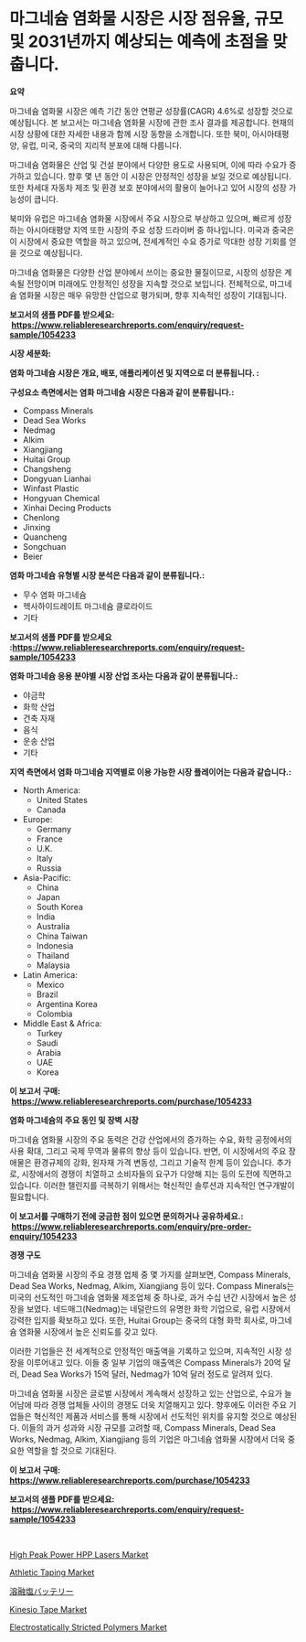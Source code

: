 <p><h1>마그네슘 염화물 시장은 시장 점유율, 규모 및 2031년까지 예상되는 예측에 초점을 맞춥니다.</h1></p><p><strong>요약</strong></p>
<p><p>마그네슘 염화물 시장은 예측 기간 동안 연평균 성장률(CAGR) 4.6%로 성장할 것으로 예상됩니다. 본 보고서는 마그네슘 염화물 시장에 관한 조사 결과를 제공합니다. 현재의 시장 상황에 대한 자세한 내용과 함께 시장 동향을 소개합니다. 또한 북미, 아시아태평양, 유럽, 미국, 중국의 지리적 분포에 대해 다룹니다.</p><p>마그네슘 염화물은 산업 및 건설 분야에서 다양한 용도로 사용되며, 이에 따라 수요가 증가하고 있습니다. 향후 몇 년 동안 이 시장은 안정적인 성장을 보일 것으로 예상됩니다. 또한 차세대 자동차 제조 및 환경 보호 분야에서의 활용이 늘어나고 있어 시장의 성장 가능성이 큽니다.</p><p>북미와 유럽은 마그네슘 염화물 시장에서 주요 시장으로 부상하고 있으며, 빠르게 성장하는 아시아태평양 지역 또한 시장의 주요 성장 드라이버 중 하나입니다. 미국과 중국은 이 시장에서 중요한 역할을 하고 있으며, 전세계적인 수요 증가로 막대한 성장 기회를 얻을 것으로 예상됩니다.</p><p>마그네슘 염화물은 다양한 산업 분야에서 쓰이는 중요한 물질이므로, 시장의 성장은 계속될 전망이며 미래에도 안정적인 성장을 지속할 것으로 보입니다. 전체적으로, 마그네슘 염화물 시장은 매우 유망한 산업으로 평가되며, 향후 지속적인 성장이 기대됩니다.</p></p>
<p><strong>보고서의 샘플 PDF를 받으세요: &nbsp;<a href="https://www.reliableresearchreports.com/enquiry/request-sample/1054233">https://www.reliableresearchreports.com/enquiry/request-sample/1054233</a></strong></p>
<p><strong>시장 세분화:</strong></p>
<p><strong> 염화 마그네슘 시장은 개요, 배포, 애플리케이션 및 지역으로 더 분류됩니다. :</strong></p>
<p><strong>구성요소 측면에서는 염화 마그네슘 시장은 다음과 같이 분류됩니다.:</strong></p>
<p><ul><li>Compass Minerals</li><li>Dead Sea Works</li><li>Nedmag</li><li>Alkim</li><li>Xiangjiang</li><li>Huitai Group</li><li>Changsheng</li><li>Dongyuan Lianhai</li><li>Winfast Plastic</li><li>Hongyuan Chemical</li><li>Xinhai Decing Products</li><li>Chenlong</li><li>Jinxing</li><li>Quancheng</li><li>Songchuan</li><li>Beier</li></ul></p>
<p><strong> 염화 마그네슘 유형별 시장 분석은 다음과 같이 분류됩니다.:</strong></p>
<p><ul><li>무수 염화 마그네슘</li><li>헥사하이드레이트 마그네슘 클로라이드</li><li>기타</li></ul></p>
<p><strong>보고서의 샘플 PDF를 받으세요 :<a href="https://www.reliableresearchreports.com/enquiry/request-sample/1054233">https://www.reliableresearchreports.com/enquiry/request-sample/1054233</a></strong></p>
<p><strong> 염화 마그네슘 응용 분야별 시장 산업 조사는 다음과 같이 분류됩니다.:</strong></p>
<p><ul><li>야금학</li><li>화학 산업</li><li>건축 자재</li><li>음식</li><li>운송 산업</li><li>기타</li></ul></p>
<p><strong>지역 측면에서 염화 마그네슘 지역별로 이용 가능한 시장 플레이어는 다음과 같습니다.:</strong></p>
<p><ul>
    <li>
        North America:
        <ul>
            <li>United States</li>
            <li>Canada</li>
        </ul>
    </li>
    <li>
        Europe:
        <ul>
            <li>Germany</li>
            <li>France</li>
            <li>U.K.</li>
            <li>Italy</li>
            <li>Russia</li>
        </ul>
    </li>
    <li>
        Asia-Pacific:
        <ul>
            <li>China</li>
            <li>Japan</li>
            <li>South Korea</li>
            <li>India</li>
            <li>Australia</li>
            <li>China Taiwan</li>
            <li>Indonesia</li>
            <li>Thailand</li>
            <li>Malaysia</li>
        </ul>
    </li>
    <li>
        Latin America:
        <ul>
            <li>Mexico</li>
            <li>Brazil</li>
            <li>Argentina Korea</li>
            <li>Colombia</li>
        </ul>
    </li>
    <li>
        Middle East & Africa:
        <ul>
            <li>Turkey</li>
            <li>Saudi</li>
            <li>Arabia</li>
            <li>UAE</li>
            <li>Korea</li>
        </ul>
    </li>
    </ul></p>
<p><strong>이 보고서 구매: &nbsp;<a href="https://www.reliableresearchreports.com/purchase/1054233">https://www.reliableresearchreports.com/purchase/1054233</a></strong></p>
<p><strong>염화 마그네슘의 주요 동인 및 장벽 시장</strong></p>
<p><p>마그네슘 염화물 시장의 주요 동력은 건강 산업에서의 증가하는 수요, 화학 공정에서의 사용 확대, 그리고 국제 무역과 물류의 향상 등이 있습니다. 반면, 이 시장에서의 주요 장애물은 환경규제의 강화, 원자재 가격 변동성, 그리고 기술적 한계 등이 있습니다. 추가로, 시장에서의 경쟁이 치열하고 소비자들의 요구가 다양해 지는 등의 도전에 직면하고 있습니다. 이러한 챌린지를 극복하기 위해서는 혁신적인 솔루션과 지속적인 연구개발이 필요합니다.</p></p>
<p><strong>이 보고서를 구매하기 전에 궁금한 점이 있으면 문의하거나 공유하세요.: &nbsp;<a href="https://www.reliableresearchreports.com/enquiry/pre-order-enquiry/1054233">https://www.reliableresearchreports.com/enquiry/pre-order-enquiry/1054233</a></strong></p>
<p><strong>경쟁 구도</strong></p>
<p><p>마그네슘 염화물 시장의 주요 경쟁 업체 중 몇 가지를 살펴보면, Compass Minerals, Dead Sea Works, Nedmag, Alkim, Xiangjiang 등이 있다. Compass Minerals는 미국의 선도적인 마그네슘 염화물 제조업체 중 하나로, 과거 수십 년간 시장에서 높은 성장을 보였다. 네드매그(Nedmag)는 네덜란드의 유명한 화학 기업으로, 유럽 시장에서 강력한 입지를 확보하고 있다. 또한, Huitai Group는 중국의 대형 화학 회사로, 마그네슘 염화물 시장에서 높은 신뢰도를 갖고 있다.</p><p>이러한 기업들은 전 세계적으로 안정적인 매출액을 기록하고 있으며, 지속적인 시장 성장을 이루어내고 있다. 이들 중 일부 기업의 매출액은 Compass Minerals가 20억 달러, Dead Sea Works가 15억 달러, Nedmag가 10억 달러 정도로 알려져 있다.</p><p>마그네슘 염화물 시장은 글로벌 시장에서 계속해서 성장하고 있는 산업으로, 수요가 늘어남에 따라 경쟁 업체들 사이의 경쟁도 더욱 치열해지고 있다. 향후에도 이러한 주요 기업들은 혁신적인 제품과 서비스를 통해 시장에서 선도적인 위치를 유지할 것으로 예상된다. 이들의 과거 성과와 시장 규모를 고려할 때, Compass Minerals, Dead Sea Works, Nedmag, Alkim, Xiangjiang 등의 기업은 마그네슘 염화물 시장에서 더욱 중요한 역할을 할 것으로 기대된다.</p></p>
<p><strong>이 보고서 구매: &nbsp; <a href="https://www.reliableresearchreports.com/purchase/1054233">https://www.reliableresearchreports.com/purchase/1054233</a></strong></p>
<p><strong>보고서의 샘플 PDF를 받으세요: &nbsp;<a href="https://www.reliableresearchreports.com/enquiry/request-sample/1054233">https://www.reliableresearchreports.com/enquiry/request-sample/1054233</a></strong><strong></strong></p>
<p>&nbsp;</p>
<p><p><a href="https://view.publitas.com/reportprime-1/high-peak-power-hpp-lasers-market-size-market-trends-and-growth-outlook-forecasted-for-period-from-2024-to-2031/">High Peak Power HPP Lasers Market</a></p><p><a href="https://issuu.com/reportprime-2/docs/athletic-taping-market-size-2030.pptx">Athletic Taping Market</a></p><p><a href="https://medium.com/@kyaorris56456/%E6%BA%B6%E8%9E%8D%E5%A1%A9%E3%83%90%E3%83%83%E3%83%86%E3%83%AA%E3%83%BC%E5%B8%82%E5%A0%B4%E3%81%AE%E8%A6%8B%E9%80%9A%E3%81%97-%E5%B8%82%E5%A0%B4%E5%8B%95%E5%90%91-%E6%88%90%E9%95%B7-2024%E5%B9%B4%E3%81%8B%E3%82%892031%E5%B9%B4%E3%81%BE%E3%81%A7%E3%81%AE%E4%BA%88%E6%B8%AC-7bb27cac30ed">溶融塩バッテリー</a></p><p><a href="https://issuu.com/reportprime-2/docs/kinesio-tape-market-size-2030.pptx">Kinesio Tape Market</a></p><p><a href="https://github.com/castoriffic/Market-Research-Report-List-3/blob/main/electrostatically-stricted-polymers-market.md">Electrostatically Stricted Polymers Market</a></p></p>